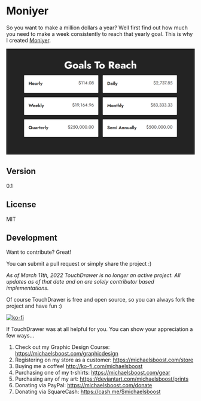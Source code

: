 Moniyer
===================

So you want to make a million dollars a year? Well first find out how much you need to make a week consistently to reach that yearly goal. This is why I created [Moniyer](https://michaelsboost.github.io/Moniyer).

![](https://raw.githubusercontent.com/michaelsboost/Moniyer/gh-pages/screenshot.png)

Version
-------------

0.1 

License
-------------

MIT

Development
-------------

Want to contribute? Great!  

You can submit a pull request or simply share the project :)  

*As of March 11th, 2022 TouchDrawer is no longer an active project. All updates as of that date and on are solely contributor based implementations.*

Of course TouchDrawer is free and open source, so you can always fork the project and have fun :)  

[![ko-fi](https://az743702.vo.msecnd.net/cdn/kofi2.png?v=0)](https://ko-fi.com/michaelsboost)  

If TouchDrawer was at all helpful for you. You can show your appreciation a few ways...  

1) Check out my Graphic Design Course: https://michaelsboost.com/graphicdesign  
2) Registering on my store as a customer: https://michaelsboost.com/store  
3) Buying me a coffee! http://ko-fi.com/michaelsboost  
4) Purchasing one of my t-shirts: https://michaelsboost.com/gear  
5) Purchasing any of my art: https://deviantart.com/michaelsboost/prints  
6) Donating via PayPal: https://michaelsboost.com/donate  
7) Donating via SquareCash: https://cash.me/$michaelsboost  